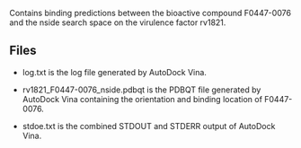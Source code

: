 Contains binding predictions between the bioactive compound F0447-0076 and the nside search space on the virulence factor rv1821.

## Files

- log.txt is the log file generated by AutoDock Vina.

- rv1821_F0447-0076_nside.pdbqt is the PDBQT file generated by AutoDock Vina containing the orientation and binding location of F0447-0076.

- stdoe.txt is the combined STDOUT and STDERR output of AutoDock Vina.

